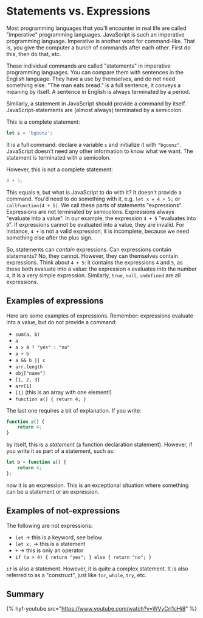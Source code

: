 # Statements vs. Expressions

Most programming languages that you'll encounter in real life are called "imperative" programming languages. JavaScript is such an imperative programming language. Imperative is another word for command-like. That is, you give the computer a bunch of commands after each other. First do this, then do that, etc.

These individual commands are called "statements" in imperative programming languages. You can compare them with sentences in the English language. They have a use by themselves, and do not need something else. "The man eats bread." is a full sentence, it conveys a meaning by itself. A sentence in English is always terminated by a period.

Similarly, a statement in JavaScript should provide a command by itself. JavaScript-statements are (almost always) terminated by a semicolon.

This is a complete statement:

```js
let s = 'bgoonz';
```

It is a full command: declare a variable `s` and initialize it with `"bgoonz"`. JavaScript doesn't need any other information to know what we want. The statement is terminated with a semicolon.

However, this is not a complete statement:

```js
4 + 5;
```

This equals `9`, but what is JavaScript to do with it? It doesn't provide a command. You'd need to do something with it, e.g. `let x = 4 + 5;` or `callFunction(4 + 5)`. We call these parts of statements "expressions". Expressions are not terminated by semicolons. Expressions always "evaluate into a value". In our example, the expression `4 + 5` "evaluates into `9`". If expressions cannot be evaluated into a value, they are invalid. For instance, `4 +` is not a valid expression, it is incomplete, because we need something else after the plus sign.

So, statements can _contain_ expressions. Can expressions contain statements? No, they cannot. However, they can themselves contain expressions. Think about `4 + 5`: it contains the expressions `4` and `5`, as these both evaluate into a value: the expression `4` evaluates into the number `4`, it is a very simple expression. Similarly, `true`, `null`, `undefined` are all expressions.

## Examples of expressions

Here are some examples of expressions. Remember: expressions evaluate into a value, but do not provide a command:

-   `sum(a, b)`
-   `a`
-   `a > 4 ? "yes" : "no"`
-   `a + b`
-   `a && b || c`
-   `arr.length`
-   `obj["name"]`
-   `[1, 2, 3]`
-   `arr[1]`
-   `[1]` (this is an array with one element!)
-   `function a() { return 4; }`

The last one requires a bit of explanation. If you write:

```js
function a() {
    return 4;
}
```

by itself, this is a _statement_ (a function declaration statement). However, if you write it as part of a statement, such as:

```js
let b = function a() {
    return 4;
};
```

now it is an expression. This is an exceptional situation where something can be a statement or an expression.

## Examples of not-expressions

The following are not expressions:

-   `let` -> this is a keyword, see below
-   `let x;` -> this is a statement
-   `+` -> this is only an operator
-   `if (a > 4) { return "yes"; } else { return "no"; }`

`if` is also a statement. However, it is quite a complex statement. It is also referred to as a "construct", just like `for`, `while`, `try`, etc.

## Summary

{% hyf-youtube src="https://www.youtube.com/watch?v=WVyCrI1cHi8" %}
